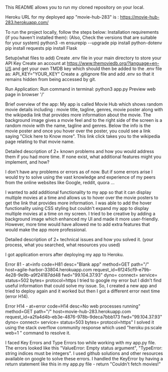  This README allows you to run my cloned repository on your local.

 Heroku URL for my deployed app "movie-hub-283" is :
 https://movie-hub-283.herokuapp.com/

To run the project locally, follow the steps below:
Installation requirements (if you haven't installed them):
(Also, Check the versions that are suitable for your system)
	python3 -m ensurepip --upgrade
	pip install python-dotenv
	pip install requests
	pip install Flask

Setup(what files to add)
	Create .env file in your main directory to store your API Key
	Create an account at https://www.themoviedb.org/?language=en-US and get your own TMDB key which 
	should then be added to the .env file as: API_KEY="YOUR_KEY"
	Create a .gitignore file and add .env so that it remains hidden from being accessed by git.

Run Application:
	Run command in terminal: python3 app.py
	Preview web page in browser '/'

Brief overview of the app:
My app is called Movie Hub which shows random movie details including : movie title, tagline, genres, movie poster along with the wikipedia link that provides more information about the movie. The background image gives a movie feel and to the right side of the screen is a random movie with the name, tagline and genres. Below the info is the movie poster and once you hover over the poster, you could see a link saying "Click here to Know more". This link click takes you to the wikipedia page relating to that movie name.


Detailed description of 2+ known problems and how you would address them if you had more time. If none exist, what additional features might you implement, and how?

I don't have any problems or errors as of now. But if some errors arise I would try to solve using the vast knowledge and experience of my peers from the online websites like Google, reddit, quora ...
 
I wanted to add additional functionality to my app so that it can display multiple movies at a time and allows us to hover over the movie posters to get the link that provides more information. I was able to add the hover functionality using CSS styling but couldn't expand my app to display multiple movies at a time on my screen. I tried to be creative by adding a background image which enhanced my UI and made it more user-friendly. However, more time would have allowed me to add extra features that would make the app more professional.

Detailed description of 2+ technical issues and how you solved it. (your process, what you searched, what resources you used)

I got application errors after deploying my app to Heroku.

Error 81 - at=info code=H81 desc="Blank app" method=GET path="/" host=agile-harbor-33804.herokuapp.com request_id=6f245cf9-e79b-4e28-9e9b-a9f24187dd48 fwd="99.104.37.93" dyno= connect= service= status=502 bytes= protocol=https
I tried to google my error but I didn't find useful information that could solve my issue. So, I created a new app and tried to deploy again and it worked but then I got a different error next time (error H14). 

Error H14 - at=error code=H14 desc=No web processes running" method=GET path="/" host=movie-hub-283.herokuapp.com request_id=a2fa4d4b-eb3e-4876-978b-9deca7bbb173 fwd="99.104.37.93" dyno= connect= service= status=503 bytes= protocol=https"
I solved it using the stack overflow community response which used "heroku ps:scale web=1 " command to resolve it.

I faced Key Errors and Type Errors too while working with my app.py file. The errors looked like this "ValueError: Empty status argument", "TypeError: string indices must be integers". I used github solutions and other resources available on google to solve these errors. I handled the KeyError by having a return statement like this in my app.py file - return "Couldn't fetch movies!"


